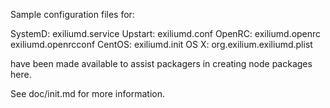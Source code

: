 Sample configuration files for:

SystemD: exiliumd.service
Upstart: exiliumd.conf
OpenRC:  exiliumd.openrc
         exiliumd.openrcconf
CentOS:  exiliumd.init
OS X:    org.exilium.exiliumd.plist

have been made available to assist packagers in creating node packages here.

See doc/init.md for more information.
